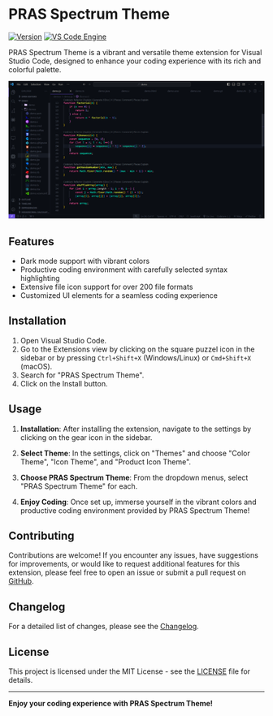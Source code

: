 # PRAS Spectrum Theme

[![Version](https://img.shields.io/badge/PRAS%20Spectrum%20Theme-1.0.0-green.svg)](https://marketplace.visualstudio.com/items?itemName=PRASSamin.pras-spectrum-theme)
[![VS Code Engine](https://img.shields.io/badge/VS%20Code%20Engine-1.86.0%2B-red?style=for-the-badge)](https://code.visualstudio.com/)


PRAS Spectrum Theme is a vibrant and versatile theme extension for Visual Studio Code, designed to enhance your coding experience with its rich and colorful palette.

![Theme Preview](https://github.com/PRASSamin/PRAS-Spectrum-Theme/blob/main/img/ext-preview.png?raw=true)


## Features

- Dark mode support with vibrant colors
- Productive coding environment with carefully selected syntax highlighting
- Extensive file icon support for over 200 file formats
- Customized UI elements for a seamless coding experience


## Installation

1. Open Visual Studio Code.
2. Go to the Extensions view by clicking on the square puzzel icon in the sidebar or by pressing `Ctrl+Shift+X` (Windows/Linux) or `Cmd+Shift+X` (macOS).
3. Search for "PRAS Spectrum Theme".
4. Click on the Install button.


## Usage

1. **Installation**: After installing the extension, navigate to the settings by clicking on the gear icon in the sidebar.

2. **Select Theme**: In the settings, click on "Themes" and choose "Color Theme", "Icon Theme", and "Product Icon Theme".

3. **Choose PRAS Spectrum Theme**: From the dropdown menus, select "PRAS Spectrum Theme" for each.

4. **Enjoy Coding**: Once set up, immerse yourself in the vibrant colors and productive coding environment provided by PRAS Spectrum Theme!


## Contributing

Contributions are welcome! If you encounter any issues, have suggestions for improvements, or would like to request additional features for this extension, please feel free to open an issue or submit a pull request on [GitHub](https://github.com/PRASSamin/PRAS-Spectrum-Theme.git).


## Changelog

For a detailed list of changes, please see the [Changelog](CHANGELOG).



## License

This project is licensed under the MIT License - see the [LICENSE](LICENSE) file for details.

---

**Enjoy your coding experience with PRAS Spectrum Theme!**

